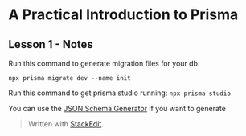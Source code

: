 
# A Practical Introduction to Prisma

## Lesson 1 - Notes

Run this command to generate migration files for your db.

`npx prisma migrate dev --name init`

Run this command to get prisma studio running:
`npx prisma studio`

You can use the [JSON Schema Generator](https://www.npmjs.com/package/prisma-json-schema-generator) if you want to generate 


> Written with [StackEdit](https://stackedit.io/).
<!--stackedit_data:
eyJoaXN0b3J5IjpbMTI2NjM4NzI3OSw3OTk2MzkyMjFdfQ==
-->